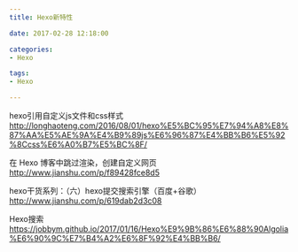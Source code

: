 ```yaml
---
title: Hexo新特性

date: 2017-02-28 12:18:00

categories:
- Hexo

tags:
- Hexo

---
```


hexo引用自定义js文件和css样式
http://longhaoteng.com/2016/08/01/hexo%E5%BC%95%E7%94%A8%E8%87%AA%E5%AE%9A%E4%B9%89js%E6%96%87%E4%BB%B6%E5%92%8Ccss%E6%A0%B7%E5%BC%8F/

在 Hexo 博客中跳过渲染，创建自定义网页
http://www.jianshu.com/p/f89428fce8d5

hexo干货系列：（六）hexo提交搜索引擎（百度+谷歌）
http://www.jianshu.com/p/619dab2d3c08

Hexo搜索
https://jobbym.github.io/2017/01/16/Hexo%E9%9B%86%E6%88%90Algolia%E6%90%9C%E7%B4%A2%E6%8F%92%E4%BB%B6/